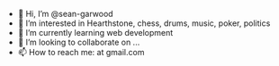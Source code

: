 - 👋 Hi, I’m @sean-garwood
- 👀 I’m interested in Hearthstone, chess, drums, music, poker, politics
- 🌱 I’m currently learning web development
- 💞️ I’m looking to collaborate on ...
- 📫 How to reach me: <replace the hyphen in my github username with an s>at gmail.com

<!---
sean-garwood/sean-garwood is a ✨ special ✨ repository because its `README.md` (this file) appears on your GitHub profile.
You can click the Preview link to take a look at your changes.
--->
